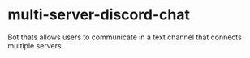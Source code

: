 # multi-server-discord-chat
Bot thats allows users to communicate in a text channel that connects multiple servers.
